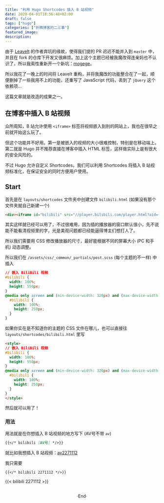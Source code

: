 ```yaml
---
title: "利用 Hugo Shortcodes 插入 B 站视频"
date: 2020-04-01T18:56:48+02:00
draft: false
tags: ["hugo"]
categories: ["折腾博客的二三事"]
featured_image: 
description: 
---
```

<!-- 
![](https://mogeko.github.io/blog-images/r/079/)
{{< spoiler >}}{{< /spoiler >}}
&emsp;&emsp;
plaintext
 -->

由于 [LeaveIt](https://raw.githubusercontent.com/liuzc/LeaveIt/) 的作者弃坑的缘故，使得我们提的 PR 迟迟不能并入到 `master` 中，并且在 fork 的仓库下开发又很麻烦。加上这个主题已经被我魔改得连亲妈也不认识了，所以我索性重新开一个新坑：[mogege](https://github.com/Mogeko/mogege)。

所以我花了一晚上的时间将 LeaveIt 重构，并将我魔改的功能整合在了一起，顺便删掉了一些我用不上的功能，还重写了 JavaScript 代码，丢到了 `jQuery` 这个依赖项...

这篇文章就是改造的成果之一。

## 在博客中插入 B 站视频

众所周知，B 站允许使用 `<iframe>` 标签将视频嵌入到别的网站上，我也在很早之前就开始这么玩了。

但这个功能并不好用。第一是被嵌入的视频的大小很难控制，特别是在移动端上。第二就是 Hugo 并不推荐直接在博客中插入 HTML 标签，这样做实际上是有很大的安全风险的。

不过 Hugo 允许自定义 Shortcodes，我们可以利用 Shortcodes 将插入 B 站视频标准化，在保证安全的同时方便用户使用。

## Start

首先是在 `layouts/shortcodes` 文件夹中创建文件 `bilibili.html` (如果没有那个文件夹就自己新建一个)

```html
<div><iframe id="bilibili" src="//player.bilibili.com/player.html?aid={{ index .Params 0 }}" scrolling="no" border="0" frameborder="no" framespacing="0" allowfullscreen="true" > </iframe></div>
```

其实这样就已经可以用了，不过很难用，因为插的播放器的窗口默认很小，先不说能不能看清视频里的字，光是美观问题都已经能逼得博主们想打人了。

所以我们需要用 CSS 修改播放器的尺寸，最好能根据不同的屏幕大小 (PC 和手机) 动态调整。

所以我们在 `/assets/css/_common/_partials/post.scss` (每个主题的不一样) 中插入

```css
// 嵌入 BiliBili 视频
#bilibili {
  width: 100%;
  height: 550px;
}
@media only screen and (min-device-width: 320px) and (max-device-width: 480px) {
  #bilibili {
    width: 100%;
    height: 250px;
  }
}
```

如果你实在是不知道你的主题的 CSS 文件在哪儿，也可以直接往 `layouts/shortcodes/bilibili.html` 里写

```html
<style>
// 嵌入 BiliBili 视频
#bilibili {
  width: 100%;
  height: 550px;
}
@media only screen and (min-device-width: 320px) and (max-device-width: 480px) {
  #bilibili {
    width: 100%;
    height: 250px;
  }
}
</style>
```

然后就可以用了！

### 用法

用法就是在你想插入 B 站视频的地方写下 (AV号不带 `av`)

```markdown
{{</* bilibili [AV号] */>}}
```

就比如我想插入 B 站视频：[av2271112](https://www.bilibili.com/video/av2271112)

我只需要

```markdown
{{</* bilibili 2271112 */>}}
```

{{< bilibili 2271112 >}}




<br>

<center>  ·End·  </center>